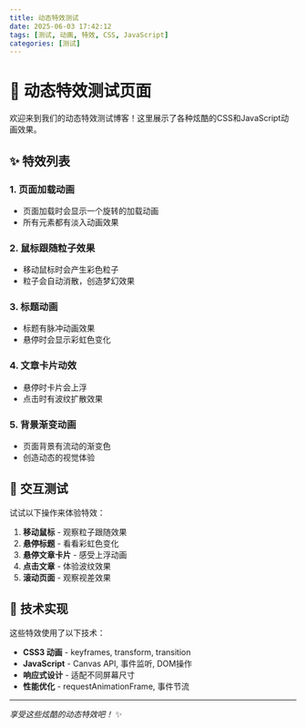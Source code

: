 ```yaml
---
title: 动态特效测试
date: 2025-06-03 17:42:12
tags: [测试, 动画, 特效, CSS, JavaScript]
categories: [测试]
---
```


# 🎨 动态特效测试页面

欢迎来到我们的动态特效测试博客！这里展示了各种炫酷的CSS和JavaScript动画效果。

## ✨ 特效列表

### 1. 页面加载动画
- 页面加载时会显示一个旋转的加载动画
- 所有元素都有淡入动画效果

### 2. 鼠标跟随粒子效果
- 移动鼠标时会产生彩色粒子
- 粒子会自动消散，创造梦幻效果

### 3. 标题动画
- 标题有脉冲动画效果
- 悬停时会显示彩虹色变化

### 4. 文章卡片动效
- 悬停时卡片会上浮
- 点击时有波纹扩散效果

### 5. 背景渐变动画
- 页面背景有流动的渐变色
- 创造动态的视觉体验

## 🎯 交互测试

试试以下操作来体验特效：

1. **移动鼠标** - 观察粒子跟随效果
2. **悬停标题** - 看看彩虹色变化
3. **悬停文章卡片** - 感受上浮动画
4. **点击文章** - 体验波纹效果
5. **滚动页面** - 观察视差效果

## 🌈 技术实现

这些特效使用了以下技术：

- **CSS3 动画** - keyframes, transform, transition
- **JavaScript** - Canvas API, 事件监听, DOM操作
- **响应式设计** - 适配不同屏幕尺寸
- **性能优化** - requestAnimationFrame, 事件节流

---

*享受这些炫酷的动态特效吧！* ✨
